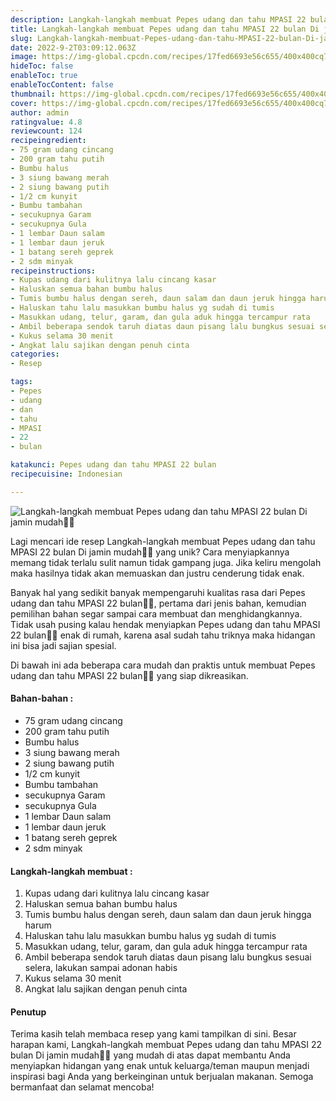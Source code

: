 ```yaml
---
description: Langkah-langkah membuat Pepes udang dan tahu MPASI 22 bulan Di jamin mudah"
title: Langkah-langkah membuat Pepes udang dan tahu MPASI 22 bulan Di jamin mudah
slug: Langkah-langkah-membuat-Pepes-udang-dan-tahu-MPASI-22-bulan-Di-jamin-mudah
date: 2022-9-2T03:09:12.063Z
image: https://img-global.cpcdn.com/recipes/17fed6693e56c655/400x400cq70/photo.jpg
hideToc: false
enableToc: true
enableTocContent: false
thumbnail: https://img-global.cpcdn.com/recipes/17fed6693e56c655/400x400cq70/photo.jpg
cover: https://img-global.cpcdn.com/recipes/17fed6693e56c655/400x400cq70/photo.jpg
author: admin
ratingvalue: 4.8
reviewcount: 124
recipeingredient:
- 75 gram udang cincang
- 200 gram tahu putih
- Bumbu halus
- 3 siung bawang merah
- 2 siung bawang putih
- 1/2 cm kunyit
- Bumbu tambahan
- secukupnya Garam
- secukupnya Gula
- 1 lembar Daun salam
- 1 lembar daun jeruk
- 1 batang sereh geprek
- 2 sdm minyak
recipeinstructions:
- Kupas udang dari kulitnya lalu cincang kasar
- Haluskan semua bahan bumbu halus
- Tumis bumbu halus dengan sereh, daun salam dan daun jeruk hingga harum
- Haluskan tahu lalu masukkan bumbu halus yg sudah di tumis
- Masukkan udang, telur, garam, dan gula aduk hingga tercampur rata
- Ambil beberapa sendok taruh diatas daun pisang lalu bungkus sesuai selera, lakukan sampai adonan habis
- Kukus selama 30 menit
- Angkat lalu sajikan dengan penuh cinta
categories:
- Resep

tags:
- Pepes
- udang
- dan
- tahu
- MPASI
- 22
- bulan

katakunci: Pepes udang dan tahu MPASI 22 bulan
recipecuisine: Indonesian

---
```


![Langkah-langkah membuat Pepes udang dan tahu MPASI 22 bulan Di jamin mudah👩‍🍳](https://img-global.cpcdn.com/recipes/17fed6693e56c655/400x400cq70/photo.jpg)

Lagi mencari ide resep Langkah-langkah membuat Pepes udang dan tahu MPASI 22 bulan Di jamin mudah👩‍🍳 yang unik? Cara menyiapkannya memang tidak terlalu sulit namun tidak gampang juga. Jika keliru mengolah maka hasilnya tidak akan memuaskan dan justru cenderung tidak enak.

Banyak hal yang sedikit banyak mempengaruhi kualitas rasa dari Pepes udang dan tahu MPASI 22 bulan👩‍🍳, pertama dari jenis bahan, kemudian pemilihan bahan segar sampai cara membuat dan menghidangkannya. Tidak usah pusing kalau hendak menyiapkan Pepes udang dan tahu MPASI 22 bulan👩‍🍳 enak di rumah, karena asal sudah tahu triknya maka hidangan ini bisa jadi sajian spesial.

Di bawah ini ada beberapa cara mudah dan praktis untuk membuat Pepes udang dan tahu MPASI 22 bulan👩‍🍳 yang siap dikreasikan.

<!--inarticleads1-->

#### Bahan-bahan :

- 75 gram udang cincang
- 200 gram tahu putih
- Bumbu halus
- 3 siung bawang merah
- 2 siung bawang putih
- 1/2 cm kunyit
- Bumbu tambahan
- secukupnya Garam
- secukupnya Gula
- 1 lembar Daun salam
- 1 lembar daun jeruk
- 1 batang sereh geprek
- 2 sdm minyak

<!--inarticleads2-->

#### Langkah-langkah membuat :

1. Kupas udang dari kulitnya lalu cincang kasar
1. Haluskan semua bahan bumbu halus
1. Tumis bumbu halus dengan sereh, daun salam dan daun jeruk hingga harum
1. Haluskan tahu lalu masukkan bumbu halus yg sudah di tumis
1. Masukkan udang, telur, garam, dan gula aduk hingga tercampur rata
1. Ambil beberapa sendok taruh diatas daun pisang lalu bungkus sesuai selera, lakukan sampai adonan habis
1. Kukus selama 30 menit
1. Angkat lalu sajikan dengan penuh cinta

#### Penutup

Terima kasih telah membaca resep yang kami tampilkan di sini. Besar harapan kami, Langkah-langkah membuat Pepes udang dan tahu MPASI 22 bulan Di jamin mudah👩‍🍳 yang mudah di atas dapat membantu Anda menyiapkan hidangan yang enak untuk keluarga/teman maupun menjadi inspirasi bagi Anda yang berkeinginan untuk berjualan makanan. Semoga bermanfaat dan selamat mencoba!